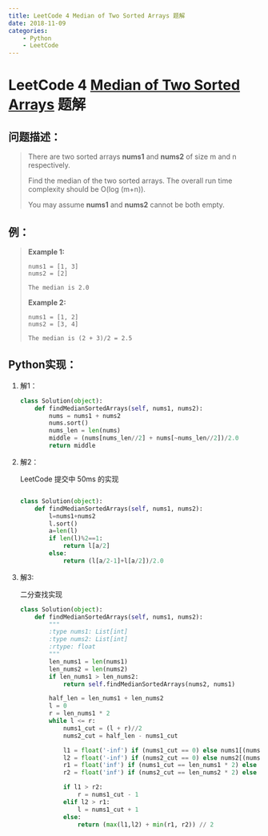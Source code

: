 ```yaml
---
title: LeetCode 4 Median of Two Sorted Arrays 题解
date: 2018-11-09
categories:
    - Python
    - LeetCode
---
```


# LeetCode 4 [Median of Two Sorted Arrays](https://leetcode.com/problems/median-of-two-sorted-arrays)  题解

## 问题描述：

> There are two sorted arrays **nums1** and **nums2** of size m and n respectively.	
>
> Find the median of the two sorted arrays. The overall run time complexity should be O(log (m+n)).
>
> You may assume **nums1** and **nums2** cannot be both empty.

## 例：

>**Example 1:**
>
>```
>nums1 = [1, 3]
>nums2 = [2]
>
>The median is 2.0
>```
>
>**Example 2:**
>
>```
>nums1 = [1, 2]
>nums2 = [3, 4]
>
>The median is (2 + 3)/2 = 2.5
>```

## Python实现：

1. 解1：

    ```python
    class Solution(object):
        def findMedianSortedArrays(self, nums1, nums2):
            nums = nums1 + nums2
            nums.sort()
            nums_len = len(nums)
            middle = (nums[nums_len//2] + nums[~nums_len//2])/2.0
            return middle
    ```

2. 解2：

    LeetCode 提交中 50ms 的实现

    ```python
    
    class Solution(object):
        def findMedianSortedArrays(self, nums1, nums2):
            l=nums1+nums2
            l.sort()
            a=len(l)
            if len(l)%2==1:
                return l[a/2]
            else:
                return (l[a/2-1]+l[a/2])/2.0
    ```

3. 解3: 

    二分查找实现

    ```python
    class Solution(object):
        def findMedianSortedArrays(self, nums1, nums2):
            """
            :type nums1: List[int]
            :type nums2: List[int]
            :rtype: float
            """
            len_nums1 = len(nums1)
            len_nums2 = len(nums2)
            if len_nums1 > len_nums2:
            	return self.findMedianSortedArrays(nums2, nums1)
    
            half_len = len_nums1 + len_nums2
            l = 0
            r = len_nums1 * 2
            while l <= r:
            	nums1_cut = (l + r)//2
            	nums2_cut = half_len - nums1_cut
    
            	l1 = float('-inf') if (nums1_cut == 0) else nums1[(nums1_cut-1)//2]
            	l2 = float('-inf') if (nums2_cut == 0) else nums2[(nums2_cut-1)//2]
            	r1 = float('inf') if (nums1_cut == len_nums1 * 2) else nums1[nums1_cut//2]
            	r2 = float('inf') if (nums2_cut == len_nums2 * 2) else nums2[nums2_cut//2]
    
    	        if l1 > r2:
    	        	r = nums1_cut - 1
    	        elif l2 > r1:
    	        	l = nums1_cut + 1
    	        else:
    	        	return (max(l1,l2) + min(r1, r2)) // 2
    ```


